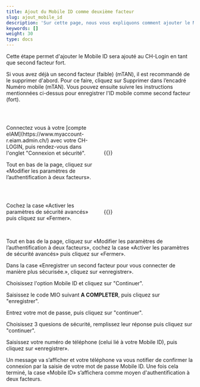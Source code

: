 ```yaml
---
title: Ajout du Mobile ID comme deuxième facteur
slug: ajout_mobile_id
description: 'Sur cette page, nous vous expliquons comment ajouter le Mobile ID comme deuxième facteur au CH-Login. Cela vous permettra de vérifier votre identité lors de la connexion à eIAM.'
keywords: []
weight: 30
type: docs
---
```


Cette étape permet d'ajouter le Mobile ID sera ajouté au CH-Login en tant que second facteur fort.

Si vous avez déjà un second facteur (faible) (mTAN), il est recommandé de le supprimer d'abord. Pour ce faire, cliquez sur Supprimer dans l’encadré Numéro mobile (mTAN). Vous pouvez ensuite suivre les instructions mentionnées ci-dessus pour enregistrer l'ID mobile comme second facteur (fort).

&nbsp;

<!-- 1ere paire de colonnes -->

<div style="display: flex; justify-content: space-between; align-items: center;">

<div style="flex: 1; padding-right: 10px;">
<!-- First column content goes here -->
<p> Connectez vous à votre [compte eIAM](https://www.myaccount-r.eiam.admin.ch/) avec votre CH-LOGIN, puis rendez-vous dans l'onglet "Connexion et sécurité". </p>

<p> Tout en bas de la page, cliquez sur «Modifier les paramètres de l’authentification à deux facteurs». </p>
</div>

<div style="flex: 1; padding-left: 10px;">
<!-- Second column content goes here -->
{{<insertImage image="modif_parametres_fr.png" description="modification paramètres" class="bord taille">}}
</div>

</div>

&nbsp; 

<!-- 2ere paire de colonnes -->

<div style="display: flex; justify-content: space-between; align-items: center;">

<div style="flex: 1; padding-right: 10px;">
<!-- First column content goes here -->
Cochez la case «Activer les paramètres de sécurité avancés» puis cliquez sur «Fermer».
</div>

<div style="flex: 1; padding-left: 10px;">
<!-- Second column content goes here -->
{{<insertImage image="activation_param.png" description="Activation paramètres avancés" class="bord taille">}}
</div>

</div>

&nbsp; 

 

Tout en bas de la page, cliquez sur «Modifier les paramètres de l’authentification à deux facteurs», cochez la case «Activer les paramètres de sécurité avancés» puis cliquez sur «Fermer».

Dans la case «Enregistrer un second facteur pour vous connecter de manière plus sécurisée.», cliquez sur «enregistrer». 

Choisissez l'option Mobile ID et cliquez sur "Continuer". 

Saisissez le code MIO suivant **A COMPLETER**, puis cliquez sur "enregistrer". 

Entrez votre mot de passe, puis cliquez sur "continuer".

Choisissez 3 quesions de sécurité, remplissez leur réponse puis cliquez sur "continuer".

Saisissez votre numéro de téléphone (celui lié à votre Mobile ID), puis cliquez sur «enregistrer».

Un message va s’afficher et votre téléphone va vous notifier de confirmer la connexion par la saisie de votre mot de passe Mobile ID. 
Une fois cela terminé, la case «Mobile ID» s’affichera comme moyen d'authentification à deux facteurs.